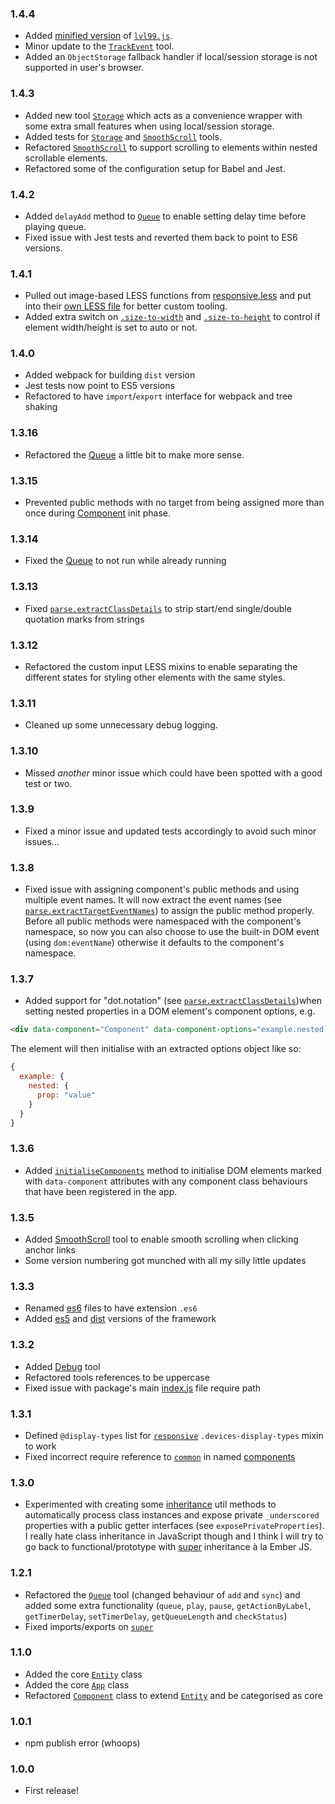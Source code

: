 ### 1.4.4

* Added [minified version](dist/lvl99.min.js) of [`lvl99.js`](dist/lvl99.js).
* Minor update to the [`TrackEvent`](es6/tools/trackevent.es6) tool.
* Added an `ObjectStorage` fallback handler if local/session storage is not supported in user's browser.


### 1.4.3

* Added new tool [`Storage`](es6/tools/storage.es6) which acts as a convenience wrapper with some extra small features
  when using local/session storage.
* Added tests for [`Storage`](__tests__/tools/storage.test.es6) and [`SmoothScroll`](__tests__/tools/smooth-scroll.test.es6)
  tools.
* Refactored [`SmoothScroll`](es6/tools/smooth-scroll.es6)  to support scrolling to elements within nested scrollable
  elements.
* Refactored some of the configuration setup for Babel and Jest.


### 1.4.2

* Added `delayAdd` method to [`Queue`](es6/tools/queue.es6) to enable setting delay time before playing queue.
* Fixed issue with Jest tests and reverted them back to point to ES6 versions.


### 1.4.1

* Pulled out image-based LESS functions from [responsive.less](less/mixins/responsive.less) and put into their [own LESS
  file](less/mixins/images.less) for better custom tooling.
* Added extra switch on [`.size-to-width`](less/mixins/images.less) and [`.size-to-height`](less/mixins/images.less) to
  control if element width/height is set to auto or not.


### 1.4.0

* Added webpack for building `dist` version
* Jest tests now point to ES5 versions
* Refactored to have `import`/`export` interface for webpack and tree shaking


### 1.3.16

* Refactored the [Queue](es6/tools/queue.es6) a little bit to make more sense.


### 1.3.15

* Prevented public methods with no target from being assigned more than once during [Component](es6/core/component.es6)
  init phase.


### 1.3.14

* Fixed the [Queue](es6/tools/queue.es6) to not run while already running


### 1.3.13

* Fixed [`parse.extractClassDetails`](es6/utils/parse.es6) to strip start/end single/double quotation marks from strings


### 1.3.12

* Refactored the custom input LESS mixins to enable separating the different states for styling other elements with the
  same styles. 


### 1.3.11

* Cleaned up some unnecessary debug logging.


### 1.3.10

* Missed *another* minor issue which could have been spotted with a good test or two.


### 1.3.9

* Fixed a minor issue and updated tests accordingly to avoid such minor issues...


### 1.3.8

* Fixed issue with assigning component's public methods and using multiple event names. It will now extract the event
  names (see [`parse.extractTargetEventNames`](es6/utils/parse.es6)) to assign the public method properly. Before all
  public methods were namespaced with the component's namespace, so now you can also choose to use the built-in DOM
  event (using `dom:eventName`) otherwise it defaults to the component's namespace.


### 1.3.7

* Added support for "dot.notation" (see [`parse.extractClassDetails`](es6/utils/parse.es6))when setting nested
  properties in a DOM element's component options, e.g.
```html
<div data-component="Component" data-component-options="example.nested.prop: value"></div>
```
  The element will then initialise with an extracted options object like so:
```js
{
  example: {
    nested: {
      prop: "value"
    }
  }
}
```


### 1.3.6

* Added [`initialiseComponents`](es6/core/app.es6) method to initialise DOM elements marked with `data-component`
  attributes with any component class behaviours that have been registered in the app.


### 1.3.5

* Added [SmoothScroll](es6/tools/smooth-scroll.es6) tool to enable smooth scrolling when clicking anchor links
* Some version numbering got munched with all my silly little updates


### 1.3.3

* Renamed [es6](es6) files to have extension `.es6`
* Added [es5](es5) and [dist](dist) versions of the framework


### 1.3.2

* Added [Debug](es6/tools/debug.es6) tool
* Refactored tools references to be uppercase
* Fixed issue with package's main [index.js](es6/index.es6) file require path


### 1.3.1

* Defined `@display-types` list for [`responsive`](less/mixins/responsive.less) `.devices-display-types` mixin to work 
* Fixed incorrect require reference to [`common`](es6/common.es6) in named [components](es6/components)


### 1.3.0

* Experimented with creating some [inheritance](es6/utils/inheritance.es6) util methods to automatically process class
  instances and expose private `_underscored` properties with a public getter interfaces (see `exposePrivateProperties`).
  I really hate class inheritance in JavaScript though and I think I will try to go back to functional/prototype with
  [super](es6/utils/super.es6) inheritance à la Ember JS.


### 1.2.1

* Refactored the [`Queue`](es6/tools/queue.es6) tool (changed behaviour of `add` and `sync`) and added some extra
  functionality (`queue`, `play`, `pause`, `getActionByLabel`, `getTimerDelay`, `setTimerDelay`, `getQueueLength` and
  `checkStatus`)
* Fixed imports/exports on [`super`](es6/utils/super.es6)


### 1.1.0

* Added the core [`Entity`](es6/core/entity.es6) class
* Added the core [`App`](es6/core/app.es6) class
* Refactored [`Component`](es6/core/component.es6) class to extend [`Entity`](es6/core/entity.es6) and be categorised as
  core


### 1.0.1

* npm publish error (whoops)


### 1.0.0

* First release!
